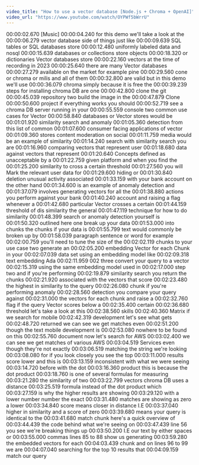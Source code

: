 ```yaml
---
video_title: "How to use a vector database [Node.js + Chroma + OpenAI]"
video_url: "https://www.youtube.com/watch/OYPWf5bWrrU"
---
```


00:00:02.670 [Music]
00:00:04.240 for this demo we'll take a look at the
00:00:06.279 vector database side of things just like
00:00:09.639 SQL tables or SQL databases store
00:00:12.480 uniformly labeled data and nosql
00:00:15.639 databases or collections store objects
00:00:18.320 or dictionaries Vector databases store
00:00:22.160 vectors at the time of recording in 2023
00:00:25.640 there are many Vector databases
00:00:27.279 available on the market for example pine
00:00:29.560 cone or chroma or milis and all of them
00:00:32.800 are valid but in this demo we'll use
00:00:36.079 chroma simply because it is free the
00:00:39.239 steps for installing chroma DB are one
00:00:42.800 clone the git
00:00:45.039 repository two build the image in the
00:00:47.879 Clone
00:00:50.600 project if everything works you should
00:00:52.719 see a chroma DB server running in your
00:00:55.559 console two common use cases for Vector
00:00:58.840 databases or Vector stores would be
00:01:01.920 similarity search and anomaly
00:01:05.360 detection from this list of common
00:01:07.600 consumer facing applications of vector
00:01:09.360 stores content moderation on social
00:01:11.759 media would be an example of similarity
00:01:14.240 search with similarity search you are
00:01:16.960 comparing vectors that represent user
00:01:18.680 data against vectors that represent
00:01:20.640 Concepts defined as unacceptable by a
00:01:22.759 given platform and when you find the
00:01:25.200 similarity to cross a certain threshold
00:01:27.560 you will Mark the relevant user data for
00:01:29.600 hiding or
00:01:30.840 deletion unusual activity associated
00:01:33.159 with your bank account on the other hand
00:01:34.600 is an example of anomaly detection and
00:01:37.079 involves generating vectors for all the
00:01:38.880 actions you perform against your bank
00:01:40.240 account and raising a flag whenever a
00:01:42.680 particular Vector crosses a certain
00:01:44.159 threshold of dis similarity the general
00:01:47.119 technique for how to do similarity
00:01:48.399 search or anomaly detection yourself is
00:01:50.320 outlined here one break up your data
00:01:53.000 into chunks the chunks if your data is
00:01:55.799 text would commonly be broken up by
00:01:58.039 paragraph sentence or word for example
00:02:00.759 you'll need to tune the size of the
00:02:02.119 chunks to your use case two generate an
00:02:05.200 embedding Vector for each Chunk in your
00:02:07.039 data set using an embedding model like
00:02:09.318 text embedding Ada
00:02:11.959 002 three convert your query to a vector
00:02:15.319 using the same embedding model used in
00:02:17.000 step two and if you're performing
00:02:19.879 similarity search you return the chunks
00:02:21.920 associated with the vectors that score
00:02:23.480 the highest in similarity to the query
00:02:26.080 chunk if you're performing anomaly
00:02:28.560 detection you compare your query against
00:02:31.000 the vectors for each chunk and raise a
00:02:32.760 flag if the query Vector scores below a
00:02:35.400 certain
00:02:36.680 threshold let's take a look at this
00:02:38.560 skills
00:02:40.360 Matrix if we search for mobile
00:02:42.319 development let's see what gets
00:02:48.720 returned we can see we get matches even
00:02:51.200 though the text mobile development is
00:02:53.080 nowhere to be found on this
00:02:55.760 document now let's search for AWS
00:03:02.400 we can see we get matches of various AWS
00:03:04.519 Services even though they're not exactly
00:03:06.519 matching the string we're looking
00:03:08.080 for if you look closely you see the top
00:03:11.000 results score lower and this is
00:03:13.159 inconsistent with what we were seeing
00:03:14.720 before with the dot
00:03:16.360 product this is because the dot product
00:03:18.760 is one of several formulas for measuring
00:03:21.280 the similarity of two
00:03:22.799 vectors chroma DB uses a distance
00:03:25.519 formula instead of the dot product which
00:03:27.159 is why the higher results are showing
00:03:29.120 with a lower number number the exact
00:03:31.480 matches are showing as zero a lower
00:03:34.840 score means closer in distance I.E
00:03:37.040 higher in similarity and a score of zero
00:03:39.680 means your query is identical to the
00:03:41.680 match chunk here's a quick overview of
00:03:44.439 the code behind what we're seeing on
00:03:47.439 line 56 you see we're breaking things up
00:03:50.200 I.E our text by either spaces or
00:03:55.000 commas lines 85 to 88 show us generating
00:03:59.280 the embedded vectors for each
00:04:03.439 chunk and on lines 96 to 99 we are
00:04:07.040 searching for the top 10 results that
00:04:09.159 match our query
